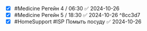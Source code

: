 
- [x] #Medicine Регейн 4 / 06:30 ✅ 2024-10-26
- [x] #Medicine Регейн 5 / 18:30 ✅ 2024-10-26 ^8cc3d7
- [x] #HomeSupport #ISP Помыть посуду ✅ 2024-10-26